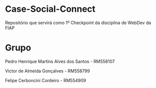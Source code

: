 # Case-Social-Connect
Repositório que servirá como 1º Checkpoint da disciplina de WebDev da FIAP

# Grupo
Pedro Henrique Martins Alves dos Santos - RM558107

Victor de Almeida Gonçalves - RM558799

Felipe Cerboncini Cordeiro - RM554909
